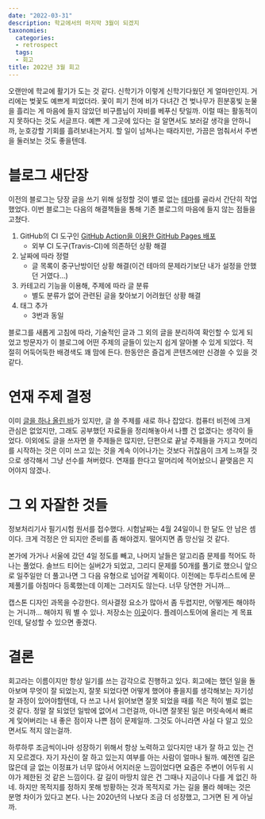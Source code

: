 ```yaml
---
date: "2022-03-31"
description: 학교에서의 마지막 3월이 되겠지
taxonomies:
  categories:
  - retrospect
  tags:
  - 회고
title: 2022년 3월 회고
---
```


오랜만에 학교에 활기가 도는 것 같다. 신학기가 이렇게 신학기다웠던 게 얼마만인지. 거리에는 벚꽃도 예쁘게 피었더라. 꽃이 피기 전에 비가 다녀간 건 벚나무가 흰분홍빛 눈물을 흘리는 게 마음에 들지 않았던 비구름님이 자비를 베푸신 탓일까. 이럴 때는 활동적이지 못하다는 것도 서글프다. 예쁜 게 그곳에 있다는 걸 알면서도 보러갈 생각을 안하니까, 눈호강할 기회를 흘려보내는거지. 할 일이 넘쳐나는 때라지만, 가끔은 멈춰서서 주변을 둘러보는 것도 좋을텐데.
<!-- more -->
# 블로그 새단장
이전의 블로그는 당장 글을 쓰기 위해 설정할 것이 별로 없는 [테마](https://www.getzola.org/themes/hyde/)를 골라서 간단히 작업했었다. 이번 블로그는 다음의 해결책들을 통해 기존 블로그의 마음에 들지 않는 점들을 고쳤다.
1. GitHub의 CI 도구인 [GitHub Action을 이용한 GitHub Pages 배포](https://www.getzola.org/documentation/deployment/github-pages/#github-actions)
    - 외부 CI 도구(Travis-CI)에 의존하던 상황 해결
2. 날짜에 따라 정렬
    - 글 목록이 중구난방이던 상황 해결(이건 테마의 문제라기보단 내가 설정을 안했던 거였다...)
3. 카테고리 기능을 이용해, 주제에 따라 글 분류
    - 별도 분류가 없어 관련된 글을 찾아보기 어려웠던 상황 해결
4. 태그 추가
    - 3번과 동일

블로그를 새롭게 고침에 따라, 기술적인 글과 그 외의 글을 분리하여 확인할 수 있게 되었고 방문자가 이 블로그에 어떤 주제의 글들이 있는지 쉽게 알아볼 수 있게 되었다. 적절히 어둑어둑한 배경색도 꽤 맘에 든다. 한동안은 즐겁게 콘텐츠에만 신경쓸 수 있을 것 같다.

# 연재 주제 결정
이미 [글을 하나 올린 바](https://hatchling13.github.io/obj-detect-00/)가 있지만, 글 쓸 주제를 새로 하나 잡았다. 컴퓨터 비전에 크게 관심은 없었지만, 그래도 공부했던 자료들을 정리해놓아서 나쁠 건 없겠다는 생각이 들었다. 이외에도 글을 쓰자면 쓸 주제들은 많지만, 단편으로 끝날 주제들을 가지고 첫머리를 시작하는 것은 이미 쓰고 있는 것을 계속 이어나가는 것보다 귀찮음이 크게 느껴질 것으로 생각해서 그냥 선수를 쳐버렸다. 연재를 한다고 말머리에 적어놨으니 끝맺음은 지어야지 않겠나.

# 그 외 자잘한 것들
정보처리기사 필기시험 원서를 접수했다. 시험날짜는 4월 24일이니 한 달도 안 남은 셈이다. 크게 걱정은 안 되지만 준비를 좀 해야겠지. 떨어지면 좀 망신일 것 같다.

본가에 가거나 서울에 갔던 4일 정도를 빼고, 나머지 날들은 알고리즘 문제를 적어도 하나는 풀었다. 솔브드 티어는 실버2가 되었고, 그리디 문제를 50개를 풀기로 했으니 앞으로 일주일만 더 풀고나면 그 다음 유형으로 넘어갈 계획이다. 이전에는 투두리스트에 문제풀기를 아침마다 등록했는데 이제는 그러지도 않는다. 너무 당연한 거니까...

캡스톤 디자인 과목을 수강한다. 의사결정 요소가 많아서 좀 두렵지만, 어떻게든 해야하는 거니까... 해야지 뭐 별 수 있나. 저장소는 [이곳](https://github.com/GNUCS-2022-Capstone-Design-ShareRoutine/ShareRoutine)이다. 플레이스토어에 올리는 게 목표인데, 달성할 수 있으면 좋겠다.

# 결론
회고라는 이름이지만 항상 일기를 쓰는 감각으로 진행하고 있다. 회고에는 했던 일을 돌아보며 무엇이 잘 되었는지, 잘못 되었다면 어떻게 했어야 좋을지를 생각해보는 자기성찰 과정이 있어야할텐데, 다 쓰고 나서 읽어보면 잘못 되었을 때를 적은 적이 별로 없는 것 같다. 정말 잘 되었던 일밖에 없어서 그런걸까, 아니면 잘못된 일은 머릿속에서 빠르게 잊어버리는 내 좋은 점이자 나쁜 점이 문제일까. 그것도 아니라면 사실 다 알고 있으면서도 적지 않는걸까.

하루하루 조금씩이나마 성장하기 위해서 항상 노력하고 있다지만 내가 잘 하고 있는 건지 모르겠다. 자기 자신이 잘 하고 있는지 여부를 아는 사람이 얼마나 될까. 예전엔 길은 많은데 글 없는 이정표가 너무 많아서 어지러운 느낌이었다면 요즘은 주변이 어두워 시야가 제한된 것 같은 느낌이다. 갈 길이 마땅치 않은 건 그때나 지금이나 다를 게 없긴 하네. 하지만 목적지를 정하지 못해 방황하는 것과 목적지로 가는 길을 몰라 헤매는 것은 분명 차이가 있다고 본다. 나는 2020년의 나보다 조금 더 성장했고, 그거면 된 게 아닐까.
